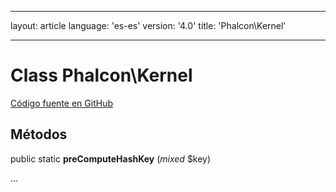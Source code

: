 * * *

layout: article language: 'es-es' version: '4.0' title: 'Phalcon\Kernel'

* * *

# Class **Phalcon\Kernel**

<a href="https://github.com/phalcon/cphalcon/tree/v4.0.0/phalcon/kernel.zep" class="btn btn-default btn-sm">Código fuente en GitHub</a>

## Métodos

public static **preComputeHashKey** (*mixed* $key)

...